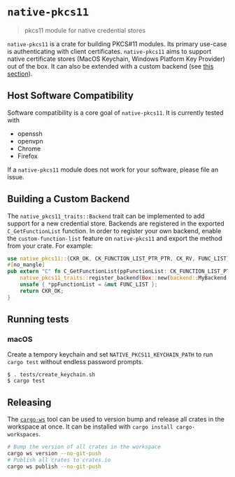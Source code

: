 # `native-pkcs11`

> pkcs11 module for native credential stores

`native-pkcs11` is a crate for building PKCS#11 modules. Its primary use-case is
authenticating with client certificates. `native-pkcs11` aims to support native
certificate stores (MacOS Keychain, Windows Platform Key Provider) out of the
box. It can also be extended with a custom backend (see
[this section](#building-a-custom-backend)).

## Host Software Compatibility

Software compatibility is a core goal of `native-pkcs11`. It is currently tested
with

- openssh
- openvpn
- Chrome
- Firefox

If a `native-pkcs11` module does not work for your software, please file an
issue.

## Building a Custom Backend

The `native_pkcs11_traits::Backend` trait can be implemented to add support for
a new credential store. Backends are registered in the exported
`C_GetFunctionList` function. In order to register your own backend, enable the
`custom-function-list` feature on `native-pkcs11` and export the method from
your crate. For example:

```rs
use native_pkcs11::{CKR_OK, CK_FUNCTION_LIST_PTR_PTR, CK_RV, FUNC_LIST};
#[no_mangle]
pub extern "C" fn C_GetFunctionList(ppFunctionList: CK_FUNCTION_LIST_PTR_PTR) -> CK_RV {
    native_pkcs11_traits::register_backend(Box::new(backend::MyBackend {}));
    unsafe { *ppFunctionList = &mut FUNC_LIST };
    return CKR_OK;
}
```

## Running tests

### macOS

Create a tempory keychain and set `NATIVE_PKCS11_KEYCHAIN_PATH` to run `cargo test` without endless password prompts.
```
$ . tests/create_keychain.sh
$ cargo test
```

## Releasing

The [`cargo-ws`](https://github.com/pksunkara/cargo-workspaces) tool can be used
to version bump and release all crates in the workspace at once. It can be
installed with `cargo install cargo-workspaces`.

```bash
# Bump the version of all crates in the workspace
cargo ws version --no-git-push
# Publish all crates to crates.io
cargo ws publish --no-git-push
```

